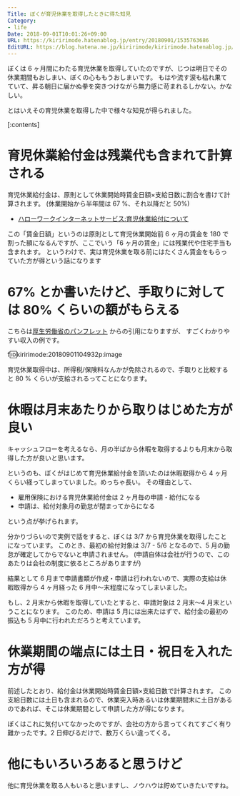 ```yaml
---
Title: ぼくが育児休業を取得したときに得た知見
Category:
- life
Date: 2018-09-01T10:01:26+09:00
URL: https://kiririmode.hatenablog.jp/entry/20180901/1535763686
EditURL: https://blog.hatena.ne.jp/kiririmode/kiririmode.hatenablog.jp/atom/entry/10257846132618297832
---
```


ぼくは 6 ヶ月間にわたる育児休業を取得していたのですが、じつは明日でその休業期間もおしまい、ぼくの心ももうおしまいです。
もはや流す涙も枯れ果てていて、昇る朝日に届かぬ拳を突きつけながら無力感に苛まれるしかない。かなしい。

とはいえその育児休業を取得した中で様々な知見が得られました。

[:contents]

# 育児休業給付金は残業代も含まれて計算される

育児休業給付金は、原則として休業開始時賃金日額×支給日数に割合を書けて計算されます。
(休業開始から半年間は 67 %、それ以降だと 50%)

- [ハローワークインターネットサービス:育児休業給付について](https://www.hellowork.go.jp/insurance/insurance_continue.html#g2)

この「賃金日額」というのは原則として育児休業開始前 6 ヶ月の賃金を 180 で割った額になるんですが、ここでいう「6 ヶ月の賃金」には残業代や住宅手当も含まれます。
というわけで、実は育児休業を取る前にはたくさん賃金をもらっていた方が得という話になります

# 67% とか書いたけど、手取りに対しては 80% くらいの額がもらえる

こちらは[厚生労働省のパンフレット](https://www.mhlw.go.jp/bunya/koyoukintou/pamphlet/pdf/ikuji_h26_6.pdf) からの引用になりますが、
すごくわかりやすい収入の例です。

f:id:kiririmode:20180901104932p:image

育児休業取得中は、所得税/保険料なんかが免除されるので、手取りと比較すると 80 % くらいが支給されるってことになります。

# 休暇は月末あたりから取りはじめた方が良い

キャッシュフローを考えるなら、月の半ばから休暇を取得するよりも月末から取得した方が良いと思います。

というのも、ぼくがはじめて育児休業給付金を頂いたのは休暇取得から 4 ヶ月くらい経ってしまっていました。めっちゃ長い。
その理由として、

- 雇用保険における育児休業給付金は 2 ヶ月毎の申請・給付になる
- 申請は、給付対象月の勤怠が閉まってからになる

という点が挙げられます。


分かりづらいので実例で話をすると、ぼくは 3/7 から育児休業を取得したことになっています。
このとき、最初の給付対象は 3/7 - 5/6 となるので、5 月の勤怠が確定してからでないと申請されません。
(申請自体は会社が行うので、このあたりは会社の制度に依るところがありますが)

結果として 6 月まで申請書類が作成・申請は行われないので、実際の支給は休暇取得から 4 ヶ月経った 6 月中〜末程度になってしまいました。


もし、2 月末から休暇を取得していたとすると、申請対象は 2 月末〜4 月末ということになります。
このため、申請は 5 月には出来たはずで、給付金の最初の振込も 5 月中に行われただろうと考えています。

# 休業期間の端点には土日・祝日を入れた方が得

前述したとおり、給付金は休業開始時賃金日額×支給日数で計算されます。
この支給日数には土日も含まれるので、休業突入時あるいは休業期間末に土日があるのであれば、そこは休業期間として申請した方が得になります。

ぼくはこれに気付いてなかったのですが、会社の方から言ってくれてすごく有り難かったです。2 日伸びるだけで、数万くらい違ってくる。

# 他にもいろいろあると思うけど

他に育児休業を取る人もいると思いますし、ノウハウは貯めていきたいですね。
